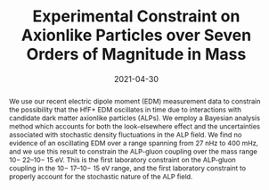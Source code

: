 ---
title: Experimental Constraint on Axionlike Particles over Seven Orders of Magnitude in Mass
abstract: We use our recent electric dipole moment (EDM) measurement data to constrain the possibility that the HfF+ EDM oscillates in time due to interactions with candidate dark matter axionlike particles (ALPs). We employ a Bayesian analysis method which accounts for both the look-elsewhere effect and the uncertainties associated with stochastic density fluctuations in the ALP field. We find no evidence of an oscillating EDM over a range spanning from 27 nHz to 400 mHz, and we use this result to constrain the ALP-gluon coupling over the mass range 10− 22–10− 15 eV. This is the first laboratory constraint on the ALP-gluon coupling in the 10− 17–10− 15 eV range, and the first laboratory constraint to properly account for the stochastic nature of the ALP field.
date: 2021-04-30
publication: Physical Review Letters
publication_short: Phys. Rev. Lett.
doi: 10.1103/PhysRevLett.126.171301
url_arxiv: https://arxiv.org/abs/2006.15787
url_pdf: https://journals.aps.org/prl/pdf/10.1103/PhysRevLett.126.171301
authors:
    - name: Tanya S. Roussy
    - name: Daniel A. Palken
    - name: William B. Cairncross
    - name: Benjamin M. Brubaker
    - name: Daniel N. Gresh
    - name: Matt Grau
      id: mgrau
    - name: Kevin C. Cossel
    - name: Kia Boon Ng
    - name: Yuval Shagam
    - name: Yan Zhou
    - name: Victor V. Flambaum
    - name: Konrad W. Lehnert
    - name: Jun Ye
    - name: Eric A. Cornell
---